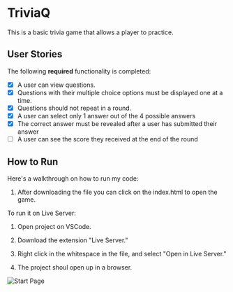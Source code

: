 # TriviaQ

This is a basic trivia game that allows a player to practice.


## User Stories

The following **required** functionality is completed:

- [x] A user can view questions.
- [x] Questions with their multiple choice options must be displayed one at a time.
- [x] Questions should not repeat in a round.
- [x] A user can select only 1 answer out of the 4 possible answers
- [x] The correct answer must be revealed after a user has submitted their answer 
- [ ] A user can see the score they received at the end of the round

## How to Run

Here's a walkthrough on how to run my code:

1. After downloading the file you can click on the index.html to open the game.

To run it on Live Server:

1. Open project on VSCode.

2. Download the extension "Live Server."

3. Right click in the whitespace in the file, and select "Open in Live Server."

4. The project shoul open up in a browser.


<img src="https://i.ibb.co/cyNHprz/Screen-Shot-2020-11-10-at-18-32-28.png" alt="Start Page">


